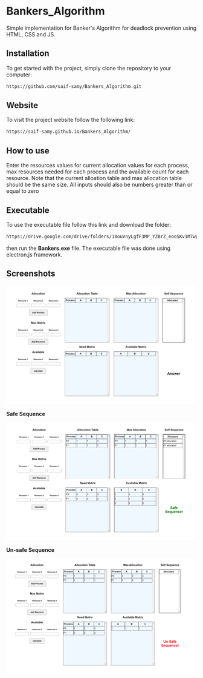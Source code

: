 # Bankers_Algorithm
Simple implementation for Banker's Algorithm for deadlock prevention using HTML, CSS and JS.

## Installation
To get started with the project, simply clone the repository to your computer:

 ```bash
https://github.com/saif-samy/Bankers_Algorithm.git
 ```
## Website
To visit the project website follow the following link:

 ```bash
https://saif-samy.github.io/Bankers_Algorithm/
 ```
## How to use
Enter the resources values for current allocation values for each process, max resources needed for each process and the available count for each resource. Note that the current alloation table and max allocation table should be the same size. All inputs should also be numbers greater than or equal to zero

## Executable 
To use the executable file follow this link and download the folder:
```bash
https://drive.google.com/drive/folders/18ouVnyLgfF3MP_YZBrZ_eooSKv1M7wpn?usp=sharing
```
then run the **Bankers.exe** file. The executable file was done using electron.js framework.

## Screenshots

![GUI](https://github.com/saif-samy/Bankers_Algorithm/blob/main/screenshot/GUI.png)

**Safe Sequence**

![Safe-Sequence](https://github.com/saif-samy/Bankers_Algorithm/blob/main/screenshot/safe-sequence.png)

**Un-safe Sequence**

![Safe-Sequence](https://github.com/saif-samy/Bankers_Algorithm/blob/main/screenshot/unsafe.png)
